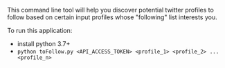 This command line tool will help you discover potential twitter profiles
to follow based on certain input profiles whose "following" list interests
you.

To run this application:
* install python 3.7+
* `python toFollow.py <API_ACCESS_TOKEN> <profile_1> <profile_2> ... <profile_n>`


